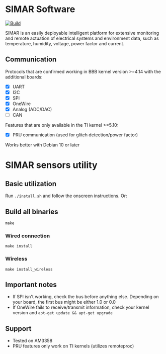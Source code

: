 # SIMAR Software

[![Build](https://github.com/cnpem-iot/simar-software/actions/workflows/c-cpp.yml/badge.svg)](https://github.com/cnpem-iot/simar-software/actions/workflows/c-cpp.yml)

SIMAR is an easily deployable intelligent platform for extensive monitoring and remote actuation of electrical systems and environment data, such as temperature, humidity, voltage, power factor and current. 

## Communication

Protocols that are confirmed working in BBB kernel version >=4.14 with the additional boards:
- [x] UART
- [x] I2C
- [x] SPI
- [x] OneWire
- [x] Analog (ADC/DAC)
- [ ] CAN

Features that are only available in the TI kernel >=5.10:
- [x] PRU communication (used for glitch detection/power factor)

Works better with Debian 10 or later

# SIMAR sensors utility 

## Basic utilization

Run `./install.sh` and follow the onscreen instructions. Or:

## Build all binaries
``` 
make
```

### Wired connection
```
make install
``` 

### Wireless
```
make install_wireless
```

## Important notes
- If SPI isn't working, check the bus before anything else. Depending on your board, the first bus might be either 1.0 or 0.0
- If OneWire fails to receive/transmit information, check your kernel version and `apt-get update && apt-get upgrade`

## Support
- Tested on AM3358
- PRU features only work on TI kernels (utilizes remoteproc)
